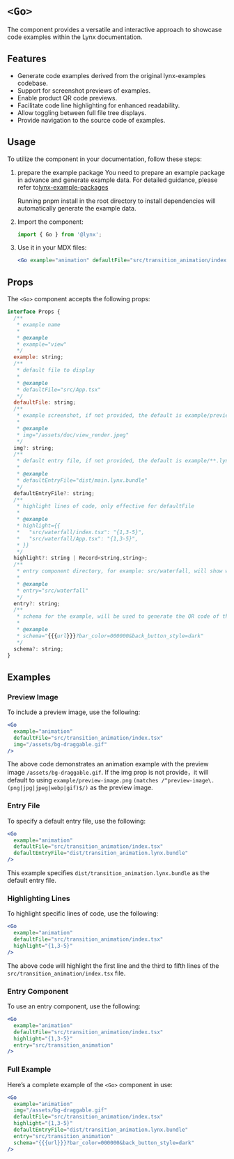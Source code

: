 # `<Go>`

The <Go> component provides a versatile and interactive approach to showcase code examples within the Lynx documentation.

## Features

- Generate code examples derived from the original lynx-examples codebase.
- Support for screenshot previews of examples.
- Enable product QR code previews.
- Facilitate code line highlighting for enhanced readability.
- Allow toggling between full file tree displays.
- Provide navigation to the source code of examples.

## Usage

To utilize the <Go> component in your documentation, follow these steps:

1. prepare the example package
   You need to prepare an example package in advance and generate example data. For detailed guidance, please refer to[lynx-example-packages](./../../packages/lynx-example-packages/README.md)

   Running pnpm install in the root directory to install dependencies will automatically generate the example data.

2. Import the component:

   ```jsx
   import { Go } from '@lynx';
   ```

3. Use it in your MDX files:

   ```jsx
   <Go example="animation" defaultFile="src/transition_animation/index.tsx" />
   ```

## Props

The `<Go>` component accepts the following props:

```jsx
interface Props {
  /**
   * example name
   *
   * @example
   * example="view"
   */
  example: string;
  /**
   * default file to display
   *
   * @example
   * defaultFile="src/App.tsx"
   */
  defaultFile: string;
  /**
   * example screenshot, if not provided, the default is example/preview-image.png, supports multiple formats /^preview-image\.(png|jpg|jpeg|webp|gif)$/
   *
   * @example
   * img="/assets/doc/view_render.jpeg"
   */
  img?: string;
  /**
   * default entry file, if not provided, the default is example/**.lynx.bundle
   *
   * @example
   * defaultEntryFile="dist/main.lynx.bundle"
   */
  defaultEntryFile?: string;
  /**
   * highlight lines of code, only effective for defaultFile
   *
   * @example
   * highlight={{
   *   "src/waterfall/index.tsx": "{1,3-5}",
   *   "src/waterfall/App.tsx": "{1,3-5}",
   * }}
   */
  highlight?: string | Record<string,string>;
  /**
   * entry component directory, for example: src/waterfall, will show waterfall App.tsx/index.tsx tabs
   *
   * @example
   * entry="src/waterfall"
   */
  entry?: string;
  /**
   * schema for the example, will be used to generate the QR code of the example
   *
   * @example
   * schema="{{{url}}}?bar_color=000000&back_button_style=dark"
   */
  schema?: string;
}
```

## Examples

### Preview Image

To include a preview image, use the following:

```jsx
<Go
  example="animation"
  defaultFile="src/transition_animation/index.tsx"
  img="/assets/bg-draggable.gif"
/>
```

The above code demonstrates an animation example with the preview image `/assets/bg-draggable.gif`. If the img prop is not provide，it will default to using `example/preview-image.png` `(matches /^preview-image\.(png|jpg|jpeg|webp|gif)$/)` as the preview image.

### Entry File

To specify a default entry file, use the following:

```jsx
<Go
  example="animation"
  defaultFile="src/transition_animation/index.tsx"
  defaultEntryFile="dist/transition_animation.lynx.bundle"
/>
```

This example specifies `dist/transition_animation.lynx.bundle` as the default entry file.

### Highlighting Lines

To highlight specific lines of code, use the following:

```jsx
<Go
  example="animation"
  defaultFile="src/transition_animation/index.tsx"
  highlight="{1,3-5}"
/>
```

The above code will highlight the first line and the third to fifth lines of the `src/transition_animation/index.tsx` file.

### Entry Component

To use an entry component, use the following:

```jsx
<Go
  example="animation"
  defaultFile="src/transition_animation/index.tsx"
  highlight="{1,3-5}"
  entry="src/transition_animation"
/>
```

### Full Example

Here’s a complete example of the `<Go>` component in use:

```jsx
<Go
  example="animation"
  img="/assets/bg-draggable.gif"
  defaultFile="src/transition_animation/index.tsx"
  highlight="{1,3-5}"
  defaultEntryFile="dist/transition_animation.lynx.bundle"
  entry="src/transition_animation"
  schema="{{{url}}}?bar_color=000000&back_button_style=dark"
/>
```
